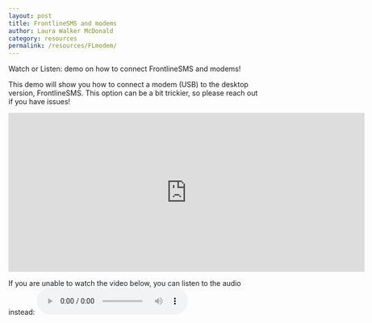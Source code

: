 ```yaml
---
layout: post
title: FrontlineSMS and modems
author: Laura Walker McDonald
category: resources
permalink: /resources/FLmodem/
---
```

Watch or Listen: demo on how to connect FrontlineSMS and modems!

This demo will show you how to connect a modem (USB) to the desktop version, FrontlineSMS. This option can be a bit trickier, so please reach out if you have issues!

<iframe width="706" height="315" src="https://www.youtube.com/embed/0JOacCNQ_a4" frameborder="0" allowfullscreen></iframe>

If you are unable to watch the video below, you can listen to the audio instead:
<audio controls>
  <source src="http://simlab.org/resources/coursem4cso/files/FrontlineSMS%20and%20modems_Audio.mp3" type="audio/mpeg">
Your browser does not support the audio element.
</audio>

